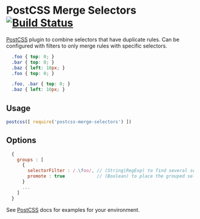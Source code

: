 # PostCSS Merge Selectors [![Build Status][ci-img]][ci]

[PostCSS] plugin to combine selectors that have duplicate rules. Can be configured with filters to only merge rules with specific selectors.

[PostCSS]: https://github.com/postcss/postcss
[ci-img]:  https://travis-ci.org/georgeadamson/postcss-merge-selectors.svg
[ci]:      https://travis-ci.org/georgeadamson/postcss-merge-selectors

```css
  .foo { top: 0; }
  .bar { top: 0; }
  .baz { left: 10px; }
  .foo { top: 0; }
```

```css
  .foo, .bar { top: 0; }
  .baz { left: 10px; }
```

## Usage

```js
postcss([ require('postcss-merge-selectors') ])
```

## Options

```js
  {
    groups : [
      {
        selectorFilter : /.\foo/, // (String|RegExp) to find several selectors as candidates for merge. Default /.*/
        promote : true            // (Boolean) to place the grouped selectors where the last match was found in the css. Default false
      }
      ...
    ]
  }
```

See [PostCSS] docs for examples for your environment.
